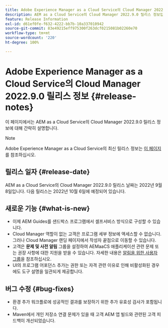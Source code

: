 ```yaml
---
title: Adobe Experience Manager as a Cloud Service의 Cloud Manager 2022.9.0 릴리스 정보
description: AEM as a Cloud Service의 Cloud Manager 2022.9.0 릴리스 정보입니다.
feature: Release Information
exl-id: d61ef0fe-f632-4222-bb7b-10a337010942
source-git-commit: 83e49215eff975300f263dcf0215081b02260e70
workflow-type: tm+mt
source-wordcount: '220'
ht-degree: 100%

---
```


# Adobe Experience Manager as a Cloud Service의 Cloud Manager 2022.9.0 릴리스 정보 {#release-notes}

이 페이지에서는 AEM as a Cloud Service의 Cloud Manager 2022.9.0 릴리스 정보에 대해 간략히 설명합니다.

>[!NOTE]
>
>Adobe Experience Manager as a Cloud Service의 최신 릴리스 정보는 [이 페이지](/help/release-notes/release-notes-cloud/release-notes-current.md)를 참조하십시오.

## 릴리스 일자 {#release-date}

AEM as a Cloud Service의 Cloud Manager 2022.9.0 릴리스 날짜는 2022년 9월 8일입니다. 다음 릴리스는 2022년 10월 6일에 예정되어 있습니다.

## 새로운 기능 {#what-is-new}

* 이제 AEM Guides를 샌드박스 프로그램에서 셀프서비스 방식으로 구성할 수 있습니다.
* Cloud Manager 역할이 없는 고객은 프로그램 세부 정보에 액세스할 수 없습니다. 그러나 Cloud Manager 랜딩 페이지에서 작성자 끝점으로 이동할 수 있습니다.
* 고객은 **문제 및 사전 알림** 그룹을 설정하여 AEMaaCS 애플리케이션 관련 문제 또는 권장 사항에 대한 지원을 받을 수 있습니다. 자세한 내용은 [알림을 위한 사용자 그룹](/help/journey-onboarding/user-groups.md)을 참조하십시오.
* UI의 프로그램 어포던스 추가는 권한 또는 자격 관련 이유로 인해 비활성화된 경우에도 도구 설명을 일관되게 제공합니다.

## 버그 수정 {#bug-fixes}

* 환경 추가 워크플로에 성공적인 결과를 보장하기 위한 추가 유효성 검사가 포함됩니다.
* Maven에서 개인 저장소 연결 문제가 있을 때 고객 AEM 앱 빌드와 관련된 고객 피드백이 개선되었습니다.
